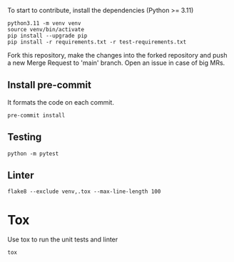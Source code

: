 To start to contribute, install the dependencies (Python >= 3.11)
```
python3.11 -m venv venv
source venv/bin/activate
pip install --upgrade pip
pip install -r requirements.txt -r test-requirements.txt
```

Fork this repository, make the changes into the forked repository and push a new Merge Request to 'main' branch.
Open an issue in case of big MRs.

## Install pre-commit

It formats the code on each commit.

```
pre-commit install
```

## Testing

```
python -m pytest
```

## Linter
```
flake8 --exclude venv,.tox --max-line-length 100
```

# Tox
Use tox to run the unit tests and linter
```
tox
```

